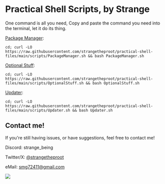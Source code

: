 # Practical Shell Scripts, by Strange
One command is all you need,
Copy and paste the command you need into the terminal, let it do its thing.

[Package Manager](https://github.com/strangetheproot/practical-shell-files/blob/main/documentation/PackageManagerHelp.md):

``````
cd; curl -LO https://raw.githubusercontent.com/strangetheproot/practical-shell-files/main/scripts/PackageManager.sh && bash PackageManager.sh
``````

[Optional Stuff](https://github.com/strangetheproot/practical-shell-files/blob/main/documentation/OptionalStuffHelp.md):

``````
cd; curl -LO https://raw.githubusercontent.com/strangetheproot/practical-shell-files/main/scripts/OptionalStuff.sh && bash OptionalStuff.sh
``````

[Updater](https://github.com/strangetheproot/practical-shell-files/blob/main/documentation/UpdaterScriptHelp.md):

``````
cd; curl -LO https://raw.githubusercontent.com/strangetheproot/practical-shell-files/main/scripts/Updater.sh && bash Updater.sh
``````


## Contact me!
If you're still having issues, or have suggestions, feel free to contact me!

Discord: strange_being

Twitter/X: [@strangetheproot](https://twitter.com/strangetheproot)

eMail: smg72411@gmail.com

<img src=https://raw.githubusercontent.com/strangetheproot/practical-shell-files/main/assets/dance.gif>
